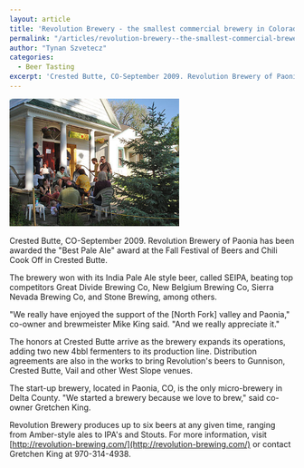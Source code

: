 ```yaml
---
layout: article
title: 'Revolution Brewery - the smallest commercial brewery in Colorado, takes "Best Pale Ale" honors at Crested Butte''s Fall Festival.'
permalink: "/articles/revolution-brewery--the-smallest-commercial-brewery-in-colorado-takes-best-pale-ale-honors-at-crested-buttes-fall-festival"
author: "Tynan Szvetecz"
categories:
  - Beer Tasting
excerpt: 'Crested Butte, CO-September 2009. Revolution Brewery of Paonia has been awarded the "Best Pale Ale" award at the Fall Festival of Beers and Chili Cook Off in Crested Butte.'
---
```


<img width="300" height="225" class="top left border" src="/uploads/Image/revolution.jpg"
    alt="Revolution Brewery, Paonia CO">

Crested Butte, CO-September 2009. Revolution Brewery of Paonia has been awarded the "Best Pale Ale" award at the Fall Festival of Beers and Chili Cook Off in Crested Butte.

The brewery won with its India Pale Ale style beer, called SEIPA, beating top competitors Great Divide Brewing Co, New Belgium Brewing Co, Sierra Nevada Brewing Co, and Stone Brewing, among others.

"We really have enjoyed the support of the [North Fork] valley and Paonia," co-owner and brewmeister Mike King said. "And we really appreciate it."

The honors at Crested Butte arrive as the brewery expands its operations, adding two new 4bbl fermenters to its production line. Distribution agreements are also in the works to bring Revolution's beers to Gunnison, Crested Butte, Vail and other West Slope venues.

The start-up brewery, located in Paonia, CO, is the only micro-brewery in Delta County. "We started a brewery because we love to brew," said co-owner Gretchen King.

Revolution Brewery produces up to six beers at any given time, ranging from Amber-style ales to IPA's and Stouts. For more information, visit [http://revolution-brewing.com/](http://revolution-brewing.com/) or contact Gretchen King at 970-314-4938.

